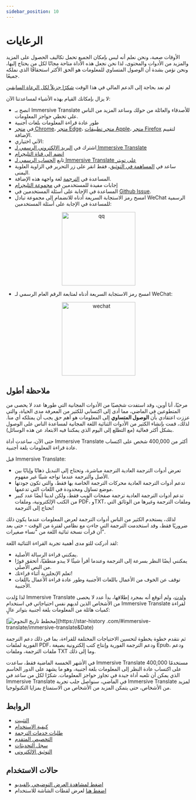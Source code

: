 ```yaml
---
sidebar_position: 10
---
```


# الرعايات

الأوقات صعبة، ونحن نعلم أنه ليس بإمكان الجميع تحمل تكاليف الحصول على المزيد والمزيد من الأدوات والمحتوى، لذا نحن نجعل هذه الأداة متاحة مجانًا لكل من يحتاج إليها، ونحن نؤمن بشدة أن الوصول المتساوي للمعلومات هو الحق الأكثر استحقاقًا الذي نملكه جميعًا.

لم نعد بحاجة إلى الدعم المالي في هذا الوقت [شكرًا جزيلاً لكل الرعاة السابقين](/docs/thanks)

لا يزال بإمكانك القيام بهذه الأشياء لمساعدتنا الآن:

- انصح بـ Immersive Translate للأصدقاء والعائلة من حولك وساعد المزيد من الناس على تخطي حواجز المعلومات.
- طور عادة قراءة المعلومات بلغات أجنبية
- في [متجر Chrome](https://chrome.google.com/webstore/detail/immersive-translate/bpoadfkcbjbfhfodiogcnhhhpibjhbnh)، [متجر Edge](https://microsoftedge.microsoft.com/addons/detail/amkbmndfnliijdhojkpoglbnaaahippg)، [متجر تطبيقات Apple](https://apps.apple.com/app/id6447957425)، [متجر Firefox](https://addons.mozilla.org/firefox/addon/immersive-translate/) لتقييم الإضافة.
- الآتي اختياري:
- اشترك في [البريد الإلكتروني الرسمي لـ Immersive Translate](https://immersivetranslate.substack.com/)
- [انضم إلى قناة التليجرام](https://t.me/immersivetranslate)
- تابع [الحساب الرسمي لـ Immersive Translate على تويتر](https://twitter.com/immersivetran)
- ساعد في [المساهمة في التوثيق](https://immersivetranslate.com/)، فقط انقر على زر التحرير في الزاوية العلوية اليمنى.
- المساعدة في [الترجمة](https://crowdin.com/project/immersive-translate) لغة واجهة هذه الإضافة.
- إجابات مفيدة للمستخدمين في [مجموعة التليجرام](https://t.me/+rq848Z09nehlOTgx)
- المساعدة في الإجابة على أسئلة المستخدمين في [Github Issue](https://github.com/immersive-translate/immersive-translate/issues).
- امسح رمز الاستجابة السريعة أدناه للانضمام إلى مجموعة تبادل WeChat الرسمية للمساعدة في الإجابة على أسئلة المستخدمين:

<div align="center">
<img src="/assets/wechat-contact.png" width="200" alt="qq"/>
</div>

- امسح رمز الاستجابة السريعة أدناه لمتابعة الرقم العام الرسمي لـ WeChat:

<div align="center">
<img src="/assets/wechat-qrcode.jpg" width="200" alt="wechat"/>
</div>

## ملاحظة أطول

مرحبًا، أنا أوين، وقد استفدت شخصيًا من الأدوات المجانية التي طورها عدد لا يحصى من المتطوعين في الماضي، مما أدى إلى اكتسابي للكثير من المعرفة مدى الحياة، والتي عززت اعتقادي بأن **الوصول المتساوي** إلى المعلومات هو أهم حق يجب أن يمتلكه أي منا. لذلك، قمت بإنشاء الكثير من الأدوات الثنائية اللغة المجانية لمساعدة الناس على الوصول بشكل أكثر فعالية (مع التطلع إلى اليوم الذي يمكننا فيه الابتعاد عن هذه الوسائل).

حتى الآن، ساعدت أداة Immersive Translate أكثر من 400,000 شخص على اكتساب عادة قراءة المعلومات بلغة أجنبية.

قبل Immersive Translate:

- تعرض أدوات الترجمة العادية الترجمة مباشرة، وتحتاج إلى التبديل ذهابًا وإيابًا بين الأصل والترجمة عندما تواجه شيئًا غير مفهوم.
- تدعم أدوات الترجمة العادية محركات الترجمة الخاصة بها فقط، والتي تكون جودتها موضع تساؤل ومحدودة في اللغات التي تدعمها.
- تدعم أدوات الترجمة العادية ترجمة صفحات الويب فقط، ولكن لدينا أيضًا عدد كبير من الكتب الإلكترونية، وملفات PDF، وTXT، وملفات الترجمة وغيرها من الوثائق التي تحتاج إلى الترجمة!

لذلك، يستخدم الكثير من الناس أدوات الترجمة لعرض المعلومات عندما يكون ذلك ضروريًا فقط، وقد استخدمت الترجمة التي جاءت مع نظامي لفترة من الوقت - حتى بعد أن قرأت نسخة ثنائية اللغة من "نساء صغيرات".

لقد أدركت للتو مدى أهمية تجربة القراءة الثنائية اللغة:
- يمكنني قراءة الرسالة الأصلية.
- يمكنني أيضًا النظر بسرعة إلى الترجمة وعندما أقرأ شيئًا لا يبدو منطقيًا، أتحقق فورًا من النص الأصلي.
- تعلم الإنجليزية أثناء قراءتك!
- توقف عن الخوف من الأعمال باللغات الأجنبية وطور عادة قراءة الأعمال باللغات الأجنبية.

لذا وُلدت Immersive Translate [ولدت](https://twitter.com/OwenYoungZh/status/1588792579596111872)، ولم أتوقع أنه بمجرد إطلاقها، بدأ عدد لا يحصى من الأشخاص الذين لديهم نفس احتياجاتي في استخدام Immersive Translate لقراءة كميات هائلة من المعلومات بلغة أجنبية بتواتر عالٍ:

[![مخطط تاريخ النجوم](https://api.star-history.com/svg?repos=immersive-translate/immersive-translate\&type=Date)](https://star-history .com/#immersive-translate/immersive-translate\&Date)

ثم نتقدم خطوة بخطوة لتحسين الاحتياجات المختلفة للقراءة، بما في ذلك دعم الترجمة الفورية لملفات PDF، ودعم الترجمة الفورية وإنتاج كتب إلكترونية بصيغة Epub، ودعم ملفات الترجمة، وملفات TXT وما إلى ذلك.

في الأشهر الخمسة الماضية فقط، ساعدت Immersive Translate 400,000 مستخدمًا على اكتساب عادة النظر إلى المعلومات بلغة أجنبية، وهو ما يشهد على الدور الحاسم الذي يمكن أن تلعبه أداة جيدة في تجاوز حواجز المعلومات. شكرًا لكل من ساعد في Immersive Translate في الماضي، سنواصل جلب تجربة Immersive Translate لمزيد من الأشخاص، حتى يتمكن المزيد من الأشخاص من الاستمتاع بمزايا التكنولوجيا.

## الروابط

- [التثبيت](/docs/installation)
- [كيفية الاستخدام](/docs/usage)
- [طلبات خدمات الترجمة](/docs/services)
- [التخصيص المتقدم](/docs/advanced)
- [سجل التحديثات](/docs/CHANGELOG)
- [التوثيق الإلكتروني](/docs/installation)

## حالات الاستخدام

- [اضغط لمشاهدة العرض التوضيحي بالفيديو](https://www.youtube.com/watch?v=sQevumpUprc)
- [اضغط هنا](/docs/usecase) لعرض لقطات الشاشة للاستخدام
